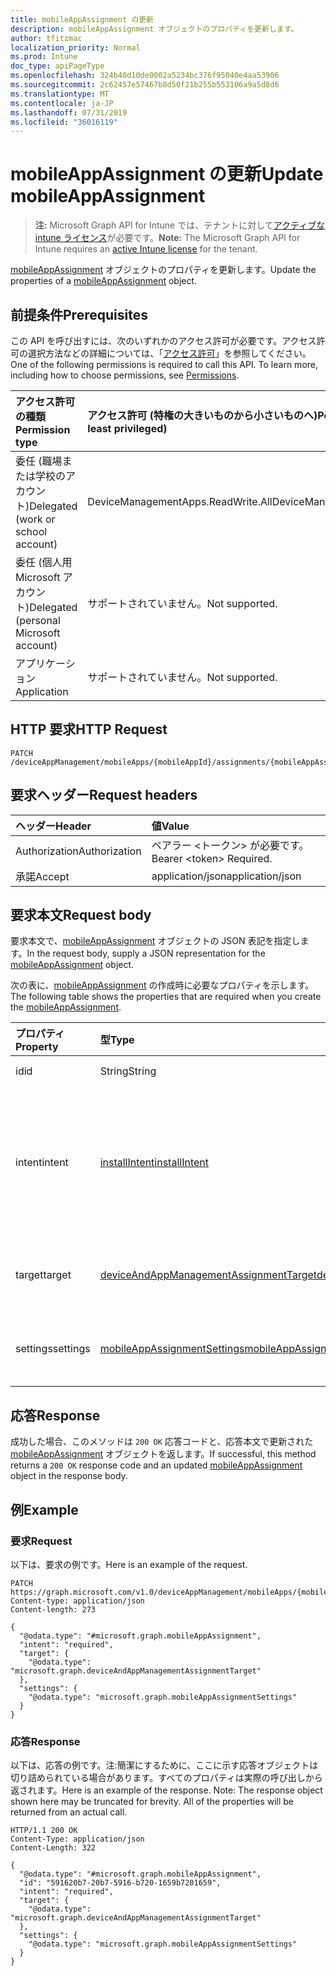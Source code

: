 ```yaml
---
title: mobileAppAssignment の更新
description: mobileAppAssignment オブジェクトのプロパティを更新します。
author: tfitzmac
localization_priority: Normal
ms.prod: Intune
doc_type: apiPageType
ms.openlocfilehash: 324b40d10de0002a5234bc376f95040e4aa53906
ms.sourcegitcommit: 2c62457e57467b8d50f21b255b553106a9a5d8d6
ms.translationtype: MT
ms.contentlocale: ja-JP
ms.lasthandoff: 07/31/2019
ms.locfileid: "36016119"
---
```

# <a name="update-mobileappassignment"></a><span data-ttu-id="d50b5-103">mobileAppAssignment の更新</span><span class="sxs-lookup"><span data-stu-id="d50b5-103">Update mobileAppAssignment</span></span>

> <span data-ttu-id="d50b5-104">**注:** Microsoft Graph API for Intune では、テナントに対して[アクティブな intune ライセンス](https://go.microsoft.com/fwlink/?linkid=839381)が必要です。</span><span class="sxs-lookup"><span data-stu-id="d50b5-104">**Note:** The Microsoft Graph API for Intune requires an [active Intune license](https://go.microsoft.com/fwlink/?linkid=839381) for the tenant.</span></span>

<span data-ttu-id="d50b5-105">[mobileAppAssignment](../resources/intune-apps-mobileappassignment.md) オブジェクトのプロパティを更新します。</span><span class="sxs-lookup"><span data-stu-id="d50b5-105">Update the properties of a [mobileAppAssignment](../resources/intune-apps-mobileappassignment.md) object.</span></span>

## <a name="prerequisites"></a><span data-ttu-id="d50b5-106">前提条件</span><span class="sxs-lookup"><span data-stu-id="d50b5-106">Prerequisites</span></span>
<span data-ttu-id="d50b5-p101">この API を呼び出すには、次のいずれかのアクセス許可が必要です。アクセス許可の選択方法などの詳細については、「[アクセス許可](/graph/permissions-reference)」を参照してください。</span><span class="sxs-lookup"><span data-stu-id="d50b5-p101">One of the following permissions is required to call this API. To learn more, including how to choose permissions, see [Permissions](/graph/permissions-reference).</span></span>

|<span data-ttu-id="d50b5-109">アクセス許可の種類</span><span class="sxs-lookup"><span data-stu-id="d50b5-109">Permission type</span></span>|<span data-ttu-id="d50b5-110">アクセス許可 (特権の大きいものから小さいものへ)</span><span class="sxs-lookup"><span data-stu-id="d50b5-110">Permissions (from most to least privileged)</span></span>|
|:---|:---|
|<span data-ttu-id="d50b5-111">委任 (職場または学校のアカウント)</span><span class="sxs-lookup"><span data-stu-id="d50b5-111">Delegated (work or school account)</span></span>|<span data-ttu-id="d50b5-112">DeviceManagementApps.ReadWrite.All</span><span class="sxs-lookup"><span data-stu-id="d50b5-112">DeviceManagementApps.ReadWrite.All</span></span>|
|<span data-ttu-id="d50b5-113">委任 (個人用 Microsoft アカウント)</span><span class="sxs-lookup"><span data-stu-id="d50b5-113">Delegated (personal Microsoft account)</span></span>|<span data-ttu-id="d50b5-114">サポートされていません。</span><span class="sxs-lookup"><span data-stu-id="d50b5-114">Not supported.</span></span>|
|<span data-ttu-id="d50b5-115">アプリケーション</span><span class="sxs-lookup"><span data-stu-id="d50b5-115">Application</span></span>|<span data-ttu-id="d50b5-116">サポートされていません。</span><span class="sxs-lookup"><span data-stu-id="d50b5-116">Not supported.</span></span>|

## <a name="http-request"></a><span data-ttu-id="d50b5-117">HTTP 要求</span><span class="sxs-lookup"><span data-stu-id="d50b5-117">HTTP Request</span></span>
<!-- {
  "blockType": "ignored"
}
-->
``` http
PATCH /deviceAppManagement/mobileApps/{mobileAppId}/assignments/{mobileAppAssignmentId}
```

## <a name="request-headers"></a><span data-ttu-id="d50b5-118">要求ヘッダー</span><span class="sxs-lookup"><span data-stu-id="d50b5-118">Request headers</span></span>
|<span data-ttu-id="d50b5-119">ヘッダー</span><span class="sxs-lookup"><span data-stu-id="d50b5-119">Header</span></span>|<span data-ttu-id="d50b5-120">値</span><span class="sxs-lookup"><span data-stu-id="d50b5-120">Value</span></span>|
|:---|:---|
|<span data-ttu-id="d50b5-121">Authorization</span><span class="sxs-lookup"><span data-stu-id="d50b5-121">Authorization</span></span>|<span data-ttu-id="d50b5-122">ベアラー &lt;トークン&gt; が必要です。</span><span class="sxs-lookup"><span data-stu-id="d50b5-122">Bearer &lt;token&gt; Required.</span></span>|
|<span data-ttu-id="d50b5-123">承諾</span><span class="sxs-lookup"><span data-stu-id="d50b5-123">Accept</span></span>|<span data-ttu-id="d50b5-124">application/json</span><span class="sxs-lookup"><span data-stu-id="d50b5-124">application/json</span></span>|

## <a name="request-body"></a><span data-ttu-id="d50b5-125">要求本文</span><span class="sxs-lookup"><span data-stu-id="d50b5-125">Request body</span></span>
<span data-ttu-id="d50b5-126">要求本文で、[mobileAppAssignment](../resources/intune-apps-mobileappassignment.md) オブジェクトの JSON 表記を指定します。</span><span class="sxs-lookup"><span data-stu-id="d50b5-126">In the request body, supply a JSON representation for the [mobileAppAssignment](../resources/intune-apps-mobileappassignment.md) object.</span></span>

<span data-ttu-id="d50b5-127">次の表に、[mobileAppAssignment](../resources/intune-apps-mobileappassignment.md) の作成時に必要なプロパティを示します。</span><span class="sxs-lookup"><span data-stu-id="d50b5-127">The following table shows the properties that are required when you create the [mobileAppAssignment](../resources/intune-apps-mobileappassignment.md).</span></span>

|<span data-ttu-id="d50b5-128">プロパティ</span><span class="sxs-lookup"><span data-stu-id="d50b5-128">Property</span></span>|<span data-ttu-id="d50b5-129">型</span><span class="sxs-lookup"><span data-stu-id="d50b5-129">Type</span></span>|<span data-ttu-id="d50b5-130">説明</span><span class="sxs-lookup"><span data-stu-id="d50b5-130">Description</span></span>|
|:---|:---|:---|
|<span data-ttu-id="d50b5-131">id</span><span class="sxs-lookup"><span data-stu-id="d50b5-131">id</span></span>|<span data-ttu-id="d50b5-132">String</span><span class="sxs-lookup"><span data-stu-id="d50b5-132">String</span></span>|<span data-ttu-id="d50b5-133">エンティティのキー。</span><span class="sxs-lookup"><span data-stu-id="d50b5-133">Key of the entity.</span></span>|
|<span data-ttu-id="d50b5-134">intent</span><span class="sxs-lookup"><span data-stu-id="d50b5-134">intent</span></span>|[<span data-ttu-id="d50b5-135">installIntent</span><span class="sxs-lookup"><span data-stu-id="d50b5-135">installIntent</span></span>](../resources/intune-shared-installintent.md)|<span data-ttu-id="d50b5-136">管理者によって定義されたインストールの目的。可能な値は、`available`、`required`、`uninstall`、`availableWithoutEnrollment` です。</span><span class="sxs-lookup"><span data-stu-id="d50b5-136">The install intent defined by the admin. Possible values are: `available`, `required`, `uninstall`, `availableWithoutEnrollment`.</span></span>|
|<span data-ttu-id="d50b5-137">target</span><span class="sxs-lookup"><span data-stu-id="d50b5-137">target</span></span>|[<span data-ttu-id="d50b5-138">deviceAndAppManagementAssignmentTarget</span><span class="sxs-lookup"><span data-stu-id="d50b5-138">deviceAndAppManagementAssignmentTarget</span></span>](../resources/intune-shared-deviceandappmanagementassignmenttarget.md)|<span data-ttu-id="d50b5-139">管理者によって定義された、ターゲット グループの割り当て。</span><span class="sxs-lookup"><span data-stu-id="d50b5-139">The target group assignment defined by the admin.</span></span>|
|<span data-ttu-id="d50b5-140">settings</span><span class="sxs-lookup"><span data-stu-id="d50b5-140">settings</span></span>|[<span data-ttu-id="d50b5-141">mobileAppAssignmentSettings</span><span class="sxs-lookup"><span data-stu-id="d50b5-141">mobileAppAssignmentSettings</span></span>](../resources/intune-apps-mobileappassignmentsettings.md)|<span data-ttu-id="d50b5-142">管理者によって定義された、ターゲットの割り当ての設定。</span><span class="sxs-lookup"><span data-stu-id="d50b5-142">The settings for target assignment defined by the admin.</span></span>|



## <a name="response"></a><span data-ttu-id="d50b5-143">応答</span><span class="sxs-lookup"><span data-stu-id="d50b5-143">Response</span></span>
<span data-ttu-id="d50b5-144">成功した場合、このメソッドは `200 OK` 応答コードと、応答本文で更新された [mobileAppAssignment](../resources/intune-apps-mobileappassignment.md) オブジェクトを返します。</span><span class="sxs-lookup"><span data-stu-id="d50b5-144">If successful, this method returns a `200 OK` response code and an updated [mobileAppAssignment](../resources/intune-apps-mobileappassignment.md) object in the response body.</span></span>

## <a name="example"></a><span data-ttu-id="d50b5-145">例</span><span class="sxs-lookup"><span data-stu-id="d50b5-145">Example</span></span>

### <a name="request"></a><span data-ttu-id="d50b5-146">要求</span><span class="sxs-lookup"><span data-stu-id="d50b5-146">Request</span></span>
<span data-ttu-id="d50b5-147">以下は、要求の例です。</span><span class="sxs-lookup"><span data-stu-id="d50b5-147">Here is an example of the request.</span></span>
``` http
PATCH https://graph.microsoft.com/v1.0/deviceAppManagement/mobileApps/{mobileAppId}/assignments/{mobileAppAssignmentId}
Content-type: application/json
Content-length: 273

{
  "@odata.type": "#microsoft.graph.mobileAppAssignment",
  "intent": "required",
  "target": {
    "@odata.type": "microsoft.graph.deviceAndAppManagementAssignmentTarget"
  },
  "settings": {
    "@odata.type": "microsoft.graph.mobileAppAssignmentSettings"
  }
}
```

### <a name="response"></a><span data-ttu-id="d50b5-148">応答</span><span class="sxs-lookup"><span data-stu-id="d50b5-148">Response</span></span>
<span data-ttu-id="d50b5-p102">以下は、応答の例です。注:簡潔にするために、ここに示す応答オブジェクトは切り詰められている場合があります。すべてのプロパティは実際の呼び出しから返されます。</span><span class="sxs-lookup"><span data-stu-id="d50b5-p102">Here is an example of the response. Note: The response object shown here may be truncated for brevity. All of the properties will be returned from an actual call.</span></span>
``` http
HTTP/1.1 200 OK
Content-Type: application/json
Content-Length: 322

{
  "@odata.type": "#microsoft.graph.mobileAppAssignment",
  "id": "591620b7-20b7-5916-b720-1659b7201659",
  "intent": "required",
  "target": {
    "@odata.type": "microsoft.graph.deviceAndAppManagementAssignmentTarget"
  },
  "settings": {
    "@odata.type": "microsoft.graph.mobileAppAssignmentSettings"
  }
}
```



